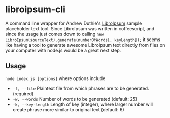 # libroipsum-cli
A command line wrapper for Andrew Duthie's [LibroIpsum](https://github.com/aduth/LibroIpsum) sample placeholder text tool. Since LibroIpsum was written in coffeescript, and since the usage just comes down to calling `new LibroIpsum(sourceText).generate(numberOfWords[, keyLength]);` it seems like having a tool to generate awesome LibroIpsum text directly from files on your computer with node.js would be a great next step.

## Usage

`node index.js [options]` where options include

* `-f, --file`        Plaintext file from which phrases are to be generated. (required)
* `-w, --words`       Number of words to be generated (default: 25)
* `-k, --key-length`  Length of key (integer), where larger number will create
                      phrase more similar to original text (default: 6)

